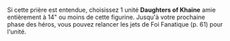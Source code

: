 Si cette prière est entendue, choisissez 1 unité **Daughters of Khaine** amie entièrement à 14" ou moins de cette figurine. Jusqu'à votre prochaine phase des héros, vous pouvez relancer les jets de Foi Fanatique (p. 61) pour l'unité. 